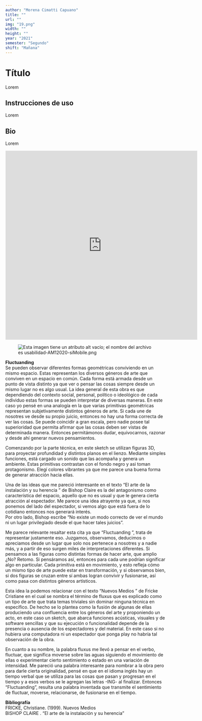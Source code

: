 ```yaml
---
author: "Morena Cimatti Capuano"
title: ""
url: ""
img: "19.png"
width: ""
height: ""
year: "2021"
semester: "Segundo"
shift: "Mañana"
---
```


<p></p>

# Título

Lorem 

## Instrucciones de uso 

Lorem

## Bio

Lorem

<!-- wp:html -->
<p align="center"><iframe width="602" height="594" frameborder="0" scrolling="no" style="width:602px; margin:0 auto!important;border: 1px solid #F2F2F3; z-index: 100;" src="
https://editor.p5js.org/morenacimatti/full/NF1--R75i
"></iframe></p>
<!-- /wp:html -->

<!-- wp:image {"align":"center"} -->
<div class="wp-block-image"><figure class="aligncenter"><img src="https://am1-lacabanne.atamvirtual.com.ar/wp-content/uploads/2020/12/usabilidad-AM12020-siMobile.png" alt="Esta imagen tiene un atributo alt vacío; el nombre del archivo es usabilidad-AM12020-siMobile.png"/></figure></div>
<!-- /wp:image -->

<p><strong>Fluctuanding</strong><br>Se pueden observar diferentes formas geométricas conviviendo en un mismo espacio. Estas representan los diversos géneros de arte que conviven en un espacio en común. Cada forma está armada desde un punto de vista distinto ya que ver o pensar las cosas siempre desde un mismo lugar no es algo usual. La idea general de esta obra es que dependiendo del contexto social, personal, político o ideológico de cada individuo estas formas se pueden interpretar de diversas maneras. En este caso yo pensé en una analogía en la que varias primitivas geométricas representan subjetivamente distintos géneros de arte. Si cada une de nosotres ve desde su propio juicio, entonces no hay una forma correcta de ver las cosas. Se puede coincidir a gran escala, pero nadie posee tal superioridad que permita afirmar que las cosas deben ser vistas de determinada manera. Entonces permitámonos dudar, equivocarnos, razonar y desde ahí generar nuevos pensamientos.</p>
<p>Comenzando por la parte técnica, en este sketch se utilizan figuras 3D, para proyectar profundidad y distintos planos en el lienzo. Mediante simples funciones, está cargado un sonido que las acompaña y genera un ambiente. Estas primitivas contrastan con el fondo negro y asi toman protagonismo. Elegí colores vibrantes ya que me parece una buena forma de generar atracción hacia ellas.</p>
<p>Una de las ideas que me pareció interesante en el texto “El arte de la instalación y su herencia ” de Bishop Claire es la del antagonismo como característica del espacio, aquello que no es usual y que le genera cierta atracción al espectador. Me parece una idea atrayente ya que, si nos ponemos del lado del espectador, si vemos algo que está fuera de lo cotidiano entonces nos generará interés.<br>Por otro lado, Bishop escribe “No existe un modo correcto de ver el mundo ni un lugar privilegiado desde el que hacer tales juicios”.</p>
<p>Me parece relevante resaltar esta cita ya que “Fluctuanding ”, trata de representar justamente eso. Juzgamos, observamos, deducimos o apreciamos desde un lugar que solo nos pertenece a nosotres y a nadie más, y a partir de eso surgen miles de interpretaciones diferentes. Si pensamos a las figuras como distintas formas de hacer arte, que amplio ¿No? Retomo. Si pensáramos así, entonces para cada une podrían significar algo en particular. Cada primitiva está en movimiento, y esto refleja cómo un mismo tipo de arte puede estar en transformación, y si observamos bien, si dos figuras se cruzan entre sí ambas logran convivir y fusionarse, así como pasa con distintos géneros artísticos.</p>
<p>Esta idea la podemos relacionar con el texto “Nuevos Medios ” de Fricke Cristiane en el cual se nombra el término de fluxus que es explicado como un tipo de arte que trata temas triviales sin dominar ninguna técnica en específico. De hecho se lo plantea como la fusión de algunas de ellas produciendo una confluencia entre los géneros del arte y proponiendo un acto, en este caso un sketch, que abarca funciones acústicas, visuales y de software sencillas y que su ejecución o funcionalidad depende de la presencia o ausencia de los espectadores y del material. En este caso si no hubiera una computadora ni un espectador que ponga play no habría tal observación de la obra.</p>
<p>En cuanto a su nombre, la palabra fluxus me llevó a pensar en el verbo, fluctuar, que significa moverse sobre las aguas siguiendo el movimiento de ellas o experimentar cierto sentimiento o estado en una variación de intensidad. Me pareció una palabra interesante para nombrar a la obra pero para darle cierta originalidad, pensé en que en el idioma inglés hay un tiempo verbal que se utiliza para las cosas que pasan y progresan en el tiempo y a esos verbos se le agregan las letras -ING- al finalizar. Entonces “Fluctuanding”, resulta una palabra inventada que transmite el sentimiento de fluctuar, moverse, relacionarse, de fusionarse en el tiempo.</p>
<p><strong>Bibliografía</strong><br>FRICKE, Christiane. (1999). Nuevos Medios<br>BISHOP CLAIRE . “El arte de la instalación y su herencia”</p>